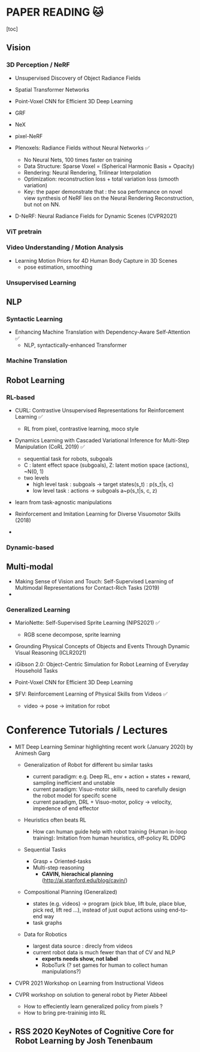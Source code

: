 # PAPER READING :cat:

[toc]


## Vision

### 3D Perception / NeRF

- Unsupervised Discovery of Object Radiance Fields

- Spatial Transformer Networks

- Point-Voxel CNN for Efficient 3D Deep Learning

- GRF

- NeX

- pixel-NeRF

- Plenoxels: Radiance Fields without Neural Networks :white_check_mark:

  - No Neural Nets, 100 times faster on training 
  - Data Structure: Sparse Voxel = (Spherical Harmonic Basis + Opacity)
  - Rendering: Neural Rendering, Trilinear Interpolation
  - Optimization: reconstruction loss + total variation loss (smooth variation)
  - Key: the paper demonstrate that : the soa performance on novel view synthesis of NeRF lies on the Neural Rendering Reconstruction, but not on NN.

- D-NeRF: Neural Radiance Fields for Dynamic Scenes (CVPR2021)

  



### ViT pretrain



### Video Understanding / Motion Analysis
- Learning Motion Priors for 4D Human Body Capture in 3D Scenes
  - pose estimation, smoothing



### Unsupervised Learning





## NLP

### Syntactic Learning
- Enhancing Machine Translation with Dependency-Aware Self-Attention :white_check_mark:
  - NLP, syntactically-enhanced Transformer


### Machine Translation






## Robot Learning

### RL-based
- CURL: Contrastive Unsupervised Representations for Reinforcement Learning :white_check_mark:
  -  RL from pixel, contrastive learning, moco style


- Dynamics Learning with Cascaded Variational Inference for Multi-Step Manipulation (CoRL 2019) :white_check_mark:
  - sequential task for robots, subgoals 
  - C : latent effect space (subgoals), Z: latent motion space (actions), ~N(0, 1)
  - two levels
    - high level task : subgoals -> target states(s_t) : p(s_t|s, c)
    - low level task : actions -> subgoals a~p(s_t|s, c, z) 
- learn from task-agnostic manipulations
- Reinforcement and Imitation Learning for Diverse Visuomotor Skills (2018)
- 

### Dynamic-based





## Multi-modal

- Making Sense of Vision and Touch: Self-Supervised Learning of Multimodal Representations for Contact-Rich Tasks (2019)
- 




### Generalized Learning

- MarioNette: Self-Supervised Sprite Learning (NIPS2021) :white_check_mark:
  - RGB scene decompose, sprite learning

- Grounding Physical Concepts of Objects and Events Through Dynamic Visual Reasoning (ICLR2021)

- iGibson 2.0: Object-Centric Simulation for Robot Learning of Everyday Household Tasks

- Point-Voxel CNN for Efficient 3D Deep Learning
- SFV: Reinforcement Learning of Physical Skills from Videos :white_check_mark:
  - video -> pose -> imitation for robot




# Conference Tutorials / Lectures

- MIT Deep Learning Seminar highlighting recent work (January 2020) by Animesh Garg
  - Generalization of Robot for different bu similar tasks
    - current paradigm: e.g. Deep RL, env + action + states + reward, sampling inefficient and unstable
    - current paradigm: Visuo-motor skills, need to carefully design the robot model for specifc scene
    - current paradigm, DRL + Visuo-motor, policy -> velocity, impedence of end effector
  - Heuristics often beats RL
    - How can human guide help with robot training (Human in-loop training): Imitation from human heuristics, off-policy RL DDPG
  -  Sequential Tasks
     - Grasp + Oriented-tasks
     - Multi-step reasoning
       - **CAVIN, hierachical planning** (http://ai.stanford.edu/blog/cavin/)

  - Compositional Planning (Generalized)
       - states (e.g. videos) -> program (pick blue, lift bule, place blue, pick red, lift red ...), instead of just ouput actions using end-to-end way
       - task graphs
  - Data for Robotics
    - largest data source : direcly from videos
    - current robot data is much fewer than that of CV and NLP
      - **experts needs show, not label**
      - RoboTurk (? set games for human to collect human manipulations?)


- CVPR 2021 Workshop on Learning from Instructional Videos

- CVPR workshop on solution to general robot by Pieter Abbeel
  - How to effeciently learn generalized policy from pixels ?
  - How to bring pre-traininig into RL
- RSS 2020 KeyNotes of Cognitive Core for Robot Learning by Josh Tenenbaum
  - 
